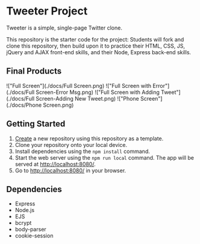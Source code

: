 # Tweeter Project

Tweeter is a simple, single-page Twitter clone.

This repository is the starter code for the project: Students will fork and clone this repository, then build upon it to practice their HTML, CSS, JS, jQuery and AJAX front-end skills, and their Node, Express back-end skills.


## Final Products
!["Full Screen"](./docs/Full Screen.png)
!["Full Screen with Error"](./docs/Full Screen-Error Msg.png)
!["Full Screen with Adding Tweet"](./docs/Full Screen-Adding New Tweet.png)
!["Phone Screen"](./docs/Phone Screen.png)

## Getting Started

1. [Create](https://docs.github.com/en/repositories/creating-and-managing-repositories/creating-a-repository-from-a-template) a new repository using this repository as a template.
2. Clone your repository onto your local device.
3. Install dependencies using the `npm install` command.
3. Start the web server using the `npm run local` command. The app will be served at <http://localhost:8080/>.
4. Go to <http://localhost:8080/> in your browser.


## Dependencies

- Express
- Node.js
- EJS
- bcrypt
- body-parser
- cookie-session
